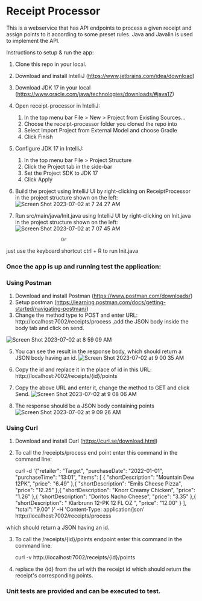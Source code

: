 # Receipt Processor

This is a webservice that has API endpoints to process a given receipt and assign points to it according to some preset rules. Java and Javalin is used to implement the API. 

Instructions to setup & run the app:

1. Clone this repo in your local.
2. Download and install IntelliJ (https://www.jetbrains.com/idea/download)
3. Download JDK 17 in your local (https://www.oracle.com/java/technologies/downloads/#java17)
4. Open receipt-processor in IntelliJ:
   1. In the top menu bar File > New > Project from Existing Sources...
   2. Choose the receipt-processor folder you cloned the repo into
   3. Select Import Project from External Model and choose Gradle
   4. Click Finish
5. Configure JDK 17 in IntelliJ:
   1. In the top menu bar File > Project Structure
   2. Click the Project tab in the side-bar 
   3. Set the Project SDK to JDK 17
   4. Click Apply
6. Build the project using IntelliJ UI by right-clicking on ReceiptProcessor in the project structure shown on the left:
   ![Screen Shot 2023-07-02 at 7 24 27 AM](https://github.com/aakritisi/receipt-processor/assets/25239393/01e9159d-de9d-4566-9771-558191e7ad93)

7. Run src/main/java/Init.java using IntelliJ UI by right-clicking on Init.java in the project structure shown on the left:
   ![Screen Shot 2023-07-02 at 7 07 45 AM](https://github.com/aakritisi/receipt-processor/assets/25239393/85e67b30-8447-46de-87cd-ea17ff685b3d)


                        Or
just use the keyboard shortcut ctrl + R to run Init.java

### Once the app is up and running test the application:

### Using Postman
1. Download and install Postman (https://www.postman.com/downloads/)
2. Setup postman (https://learning.postman.com/docs/getting-started/navigating-postman/)
3. Change the method type to POST and enter URL: http://localhost:7002/receipts/process ,add the JSON body inside the body tab and click on send.

   
 ![Screen Shot 2023-07-02 at 8 59 09 AM](https://github.com/aakritisi/receipt-processor/assets/25239393/4142eecc-0a61-4754-9f83-918cb26f8486)

5. You can see the result in the response body, which should return a JSON body having an id.
![Screen Shot 2023-07-02 at 9 00 35 AM](https://github.com/aakritisi/receipt-processor/assets/25239393/fc9614d3-433d-4b2c-92d8-335e0773ac2e)

6. Copy the id and replace it in the place of id in this URL: http://localhost:7002/receipts/{id}/points
7. Copy the above URL and enter it, change the method to GET and click Send.
![Screen Shot 2023-07-02 at 9 08 06 AM](https://github.com/aakritisi/receipt-processor/assets/25239393/2d4a2f5e-47d7-4bfb-82b1-315762f81cc4)

8. The response should be a JSON body containing points
![Screen Shot 2023-07-02 at 9 09 26 AM](https://github.com/aakritisi/receipt-processor/assets/25239393/ffb229fc-c381-42dd-a1e7-5f7f4cc2bf86)


### Using Curl
1. Download and install Curl (https://curl.se/download.html)
2. To call the /receipts/process end point enter this command in the command line:

   curl -d '{"retailer": "Target",
   "purchaseDate": "2022-01-01",
   "purchaseTime": "13:01",
   "items": [
   {
   "shortDescription": "Mountain Dew 12PK",
   "price": "6.49"
   },{
   "shortDescription": "Emils Cheese Pizza",
   "price": "12.25"
   },{
   "shortDescription": "Knorr Creamy Chicken",
   "price": "1.26"
   },{
   "shortDescription": "Doritos Nacho Cheese",
   "price": "3.35"
   },{
   "shortDescription": "   Klarbrunn 12-PK 12 FL OZ  ",
   "price": "12.00"
   }
   ],
   "total": "9.00"
   }' -H 'Content-Type: application/json'  http://localhost:7002/receipts/process
   
which should return a JSON having an id.

3. To call the /receipts/{id}/points endpoint enter this command in the command line:
   
   curl -v http://localhost:7002/receipts/{id}/points
   
5. replace the {id} from the url with the receipt id which should return the receipt's corresponding points.

### Unit tests are provided and can be executed to test.


